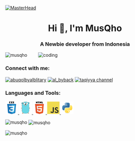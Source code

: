 [![MasterHead](https://i.pinimg.com/originals/4d/16/78/4d1678e171347c4402c231dad0394f0f.gif)](https://MusQho.io)
<h1 align="center">Hi 👋, I'm MusQho</h1>
<h3 align="center">A Newbie developer from Indonesia</h3>
<img align="right" alt="coding" width="400" src="(https://camo.githubusercontent.com/7de37139d0b4c1ce40865e799b446c0e963a3dd8fb68d239707237c40604fa3d/68747470733a2f2f63646e2e6472696262626c652e636f6d2f75736572732f3733303730332f73637265656e73686f74732f363538313234332f6176656e746f2e676966)">
<p align="left"> <img src="https://komarev.com/ghpvc/?username=musqho&label=Profile%20views&color=0e75b6&style=flat" alt="musqho" /> </p>


<h3 align="left">Connect with me:</h3>
<p align="left">
<a href="https://fb.com/abuqolbyalblitary" target="blank"><img align="center" src="https://raw.githubusercontent.com/rahuldkjain/github-profile-readme-generator/master/src/images/icons/Social/facebook.svg" alt="abuqolbyalblitary" height="30" width="40" /></a>
<a href="https://instagram.com/al_byback" target="blank"><img align="center" src="https://raw.githubusercontent.com/rahuldkjain/github-profile-readme-generator/master/src/images/icons/Social/instagram.svg" alt="al_byback" height="30" width="40" /></a>
<a href="http://www.youtube.com/@taqiyyachannel3640" target="blank"><img align="center" src="https://raw.githubusercontent.com/rahuldkjain/github-profile-readme-generator/master/src/images/icons/Social/youtube.svg" alt="taqiyya channel" height="30" width="40" /></a>
</p>

<h3 align="left">Languages and Tools:</h3>
<p align="left"> <a href="https://www.w3schools.com/css/" target="_blank" rel="noreferrer"> <img src="https://raw.githubusercontent.com/devicons/devicon/master/icons/css3/css3-original-wordmark.svg" alt="css3" width="40" height="40"/> </a> <a href="https://golang.org" target="_blank" rel="noreferrer"> <img src="https://raw.githubusercontent.com/devicons/devicon/master/icons/go/go-original.svg" alt="go" width="40" height="40"/> </a> <a href="https://www.w3.org/html/" target="_blank" rel="noreferrer"> <img src="https://raw.githubusercontent.com/devicons/devicon/master/icons/html5/html5-original-wordmark.svg" alt="html5" width="40" height="40"/> </a> <a href="https://developer.mozilla.org/en-US/docs/Web/JavaScript" target="_blank" rel="noreferrer"> <img src="https://raw.githubusercontent.com/devicons/devicon/master/icons/javascript/javascript-original.svg" alt="javascript" width="40" height="40"/> </a> <a href="https://www.python.org" target="_blank" rel="noreferrer"> <img src="https://raw.githubusercontent.com/devicons/devicon/master/icons/python/python-original.svg" alt="python" width="40" height="40"/> </a> </p>

<p><img align="left" src="https://github-readme-stats.vercel.app/api/top-langs?username=musqho&show_icons=true&locale=en&layout=compact" alt="musqho" /></p>

<p>&nbsp;<img align="center" src="https://github-readme-stats.vercel.app/api?username=musqho&show_icons=true&locale=en" alt="musqho" /></p>

<p><img align="center" src="https://github-readme-streak-stats.herokuapp.com/?user=musqho&" alt="musqho" /></p>
